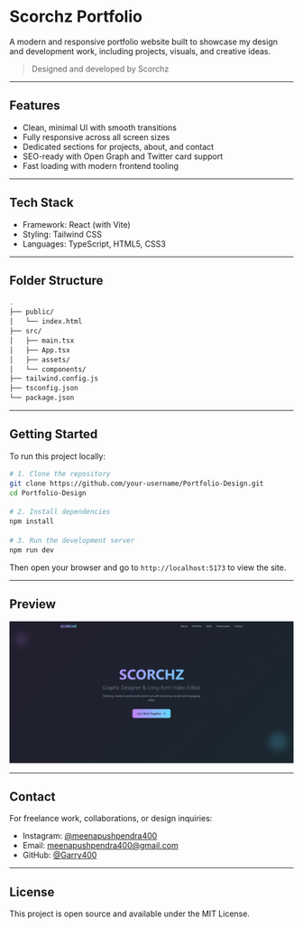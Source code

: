 
# Scorchz Portfolio

A modern and responsive portfolio website built to showcase my design and development work, including projects, visuals, and creative ideas.

> Designed and developed by Scorchz

---

## Features

- Clean, minimal UI with smooth transitions  
- Fully responsive across all screen sizes  
- Dedicated sections for projects, about, and contact  
- SEO-ready with Open Graph and Twitter card support  
- Fast loading with modern frontend tooling  

---

## Tech Stack

- Framework: React (with Vite)  
- Styling: Tailwind CSS  
- Languages: TypeScript, HTML5, CSS3  

---

## Folder Structure

```bash
.
├── public/
│   └── index.html
├── src/
│   ├── main.tsx
│   ├── App.tsx
│   ├── assets/
│   └── components/
├── tailwind.config.js
├── tsconfig.json
└── package.json
```

---

## Getting Started

To run this project locally:

```bash
# 1. Clone the repository
git clone https://github.com/your-username/Portfolio-Design.git
cd Portfolio-Design

# 2. Install dependencies
npm install

# 3. Run the development server
npm run dev
```

Then open your browser and go to `http://localhost:5173` to view the site.

---

## Preview

![Portfolio Screenshot](./src/assets/screencapture.png)


---

## Contact

For freelance work, collaborations, or design inquiries:

- Instagram: [@meenapushpendra400](https://www.instagram.com/meenapushpendra400/)
- Email: meenapushpendra400@gmail.com  
- GitHub: [@Garry400](https://github.com/Garry400)

---

## License

This project is open source and available under the MIT License.
